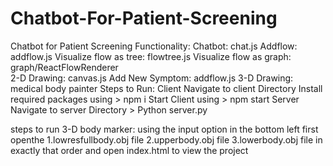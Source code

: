 # Chatbot-For-Patient-Screening

Chatbot for Patient Screening
Functionality: 
    Chatbot: chat.js
    Addflow: addflow.js
    Visualize flow as tree: flowtree.js
    Visualize flow as graph: graph/ReactFlowRenderer 	
    2-D Drawing: canvas.js
    Add New Symptom: addflow.js
    3-D Drawing: medical body painter
Steps to Run:
Client
    Navigate to client Directory
    Install required packages using 
        > npm i
    Start Client using
        > npm start
Server
    Navigate to server Directory
        > Python server.py

steps to run 3-D body marker:
    using the input option in the bottom left first openthe 
    1.lowresfullbody.obj file
    2.upperbody.obj file
    3.lowerbody.obj file
    in exactly that order
    and open index.html to view the project 


